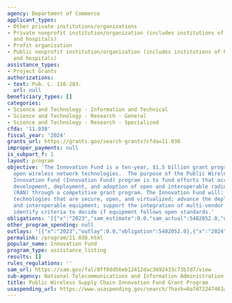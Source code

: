 ```yaml
---
agency: Department of Commerce
applicant_types:
- Other private institutions/organizations
- Private nonprofit institution/organization (includes institutions of higher education
  and hospitals)
- Profit organization
- Public nonprofit institution/organization (includes institutions of higher education
  and hospitals)
assistance_types:
- Project Grants
authorizations:
- text: Pub. L. 116-283.
  url: null
beneficiary_types: []
categories:
- Science and Technology - Information and Technical
- Science and Technology - Research - General
- Science and Technology - Research - Specialized
cfda: '11.038'
fiscal_year: '2024'
grants_url: https://grants.gov/search-grants?cfda=11.038
improper_payments: null
is_subpart_f: 1
layout: program
objective: 'The Innovation Fund is a ten-year, $1.5 billion grant program, advancing
  open wireless network technologies.  The purpose of the Public Wireless Supply Chain
  Innovation Fund (Innovation Fund) program is to fund efforts that accelerate the
  development, deployment, and adoption of open and interoperable radio access networks
  (RAN) through a competitive grant program. The Innovation Fund will: Promote 5G+
  technologies that are secure, open, and virtualized; advance the deployment of open
  and interoperable equipment; support the integration of multi-vendor networks and
  identify criteria to decide if equipment follows open standards.'
obligations: '[{"x":"2023","sam_estimate":0.0,"sam_actual":5482052.0,"usa_spending_actual":5482052.0},{"x":"2024","sam_estimate":0.0,"sam_actual":134961165.87,"usa_spending_actual":134961165.87},{"x":"2025","sam_estimate":0.0,"sam_actual":420000000.0,"usa_spending_actual":273054721.47}]'
other_program_spending: null
outlays: '[{"x":"2023","outlay":0.0,"obligation":5482052.0},{"x":"2024","outlay":0.0,"obligation":134961165.87},{"x":"2025","outlay":0.0,"obligation":273054721.47}]'
permalink: /program/11.038.html
popular_name: Innovation Fund
program_type: assistance_listing
results: []
rules_regulations: ''
sam_url: https://sam.gov/fal/8ff0dd56eb12412dac3692433c73b7d7/view
sub-agency: National Telecommunications and Information Administration
title: Public Wireless Supply Chain Innovation Fund Grant Program
usaspending_url: https://www.usaspending.gov/search/?hash=0a7d72247463a227144f18ddee14598d
---
```

